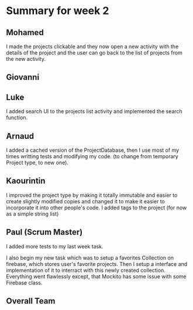 # Summary for week 2

## Mohamed
I made the projects clickable and they now open a new activity with the details of the project and the user can go back to the list of projects from the new activity.

## Giovanni

## Luke
I added search UI to the projects list activity and implemented the search function.

## Arnaud
I added a cached version of the ProjectDatabase, then I use most of my times writting tests and modifying my code. (to change from temporary Project type, to new one).

## Kaourintin 
I improved the project type by making it totally immutable and easier to create slightly modified copies and changed it to make it easier to incorporate it into other people's code. I added tags to the project (for now as a simple string list) 

## Paul (Scrum Master)
I added more tests to my last week task. 

I also begin my new task which was to setup a favorites Collection on firebase, which stores user's favorite projects. Then I setup a interface and implementation of it to interract with this newly created collection. Everything went flawlessly except, that Mockito has some issue with some Firebase class.

## Overall Team
